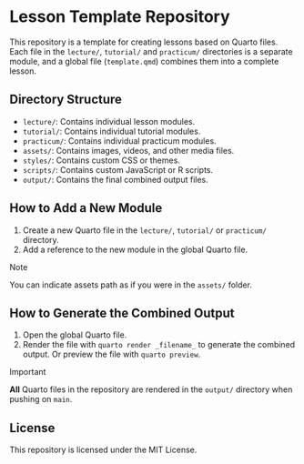 # Lesson Template Repository

This repository is a template for creating lessons based on Quarto files. Each file in the `lecture/`, `tutorial/` and `practicum/` directories is a separate module, and a global file (`template.qmd`) combines them into a complete lesson.

## Directory Structure

- `lecture/`: Contains individual lesson modules.
- `tutorial/`: Contains individual tutorial modules.
- `practicum/`: Contains individual practicum modules.
- `assets/`: Contains images, videos, and other media files.
- `styles/`: Contains custom CSS or themes.
- `scripts/`: Contains custom JavaScript or R scripts.
- `output/`: Contains the final combined output files.

## How to Add a New Module

1. Create a new Quarto file in the `lecture/`, `tutorial/` or `practicum/` directory.
2. Add a reference to the new module in the global Quarto file.

> [!NOTE]  
> You can indicate assets path as if you were in the `assets/` folder.

## How to Generate the Combined Output

1. Open the global Quarto file.
2. Render the file with `quarto render _filename_` to generate the combined output. Or preview the file with `quarto preview`.

> [!IMPORTANT]  
> **All** Quarto files in the repository are rendered in the `output/` directory when pushing on `main`.

## License

This repository is licensed under the MIT License.
